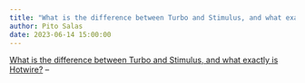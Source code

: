 ```yaml
---
title: "What is the difference between Turbo and Stimulus, and what exactly is Hotwire?"
author: Pito Salas
date: 2023-06-14 15:00:00
---
```



[ What is the difference between Turbo and Stimulus, and what exactly is
Hotwire?](< https://www.ducktypelabs.com/turbo-vs-stimulus/>) –



